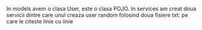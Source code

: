 In models avem o clasa User, este o clasa POJO.
In services am creat doua servicii dintre care unul creaza user random folosind doua fisiere txt: pe care le citeste linie cu linie
